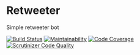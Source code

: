 # Retweeter
Simple retweeter bot

[![Build Status](https://scrutinizer-ci.com/g/iranianpep/retweeter/badges/build.png?b=main)](https://scrutinizer-ci.com/g/iranianpep/retweeter/build-status/main)
[![Maintainability](https://api.codeclimate.com/v1/badges/009464f86e33fae8df85/maintainability)](https://codeclimate.com/github/iranianpep/retweeter/maintainability)
[![Code Coverage](https://scrutinizer-ci.com/g/iranianpep/retweeter/badges/coverage.png?b=main)](https://scrutinizer-ci.com/g/iranianpep/retweeter/?branch=main)
[![Scrutinizer Code Quality](https://scrutinizer-ci.com/g/iranianpep/retweeter/badges/quality-score.png?b=main)](https://scrutinizer-ci.com/g/iranianpep/retweeter/?branch=main)